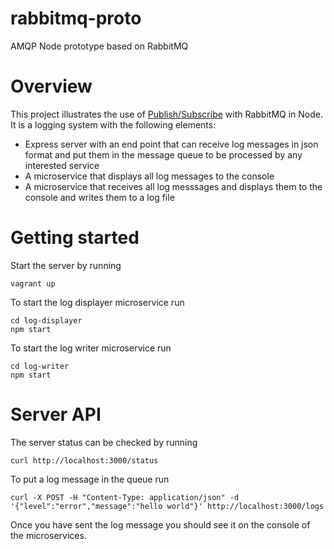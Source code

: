 rabbitmq-proto
==============

AMQP Node prototype based on RabbitMQ

# Overview

This project illustrates the use of [Publish/Subscribe](https://www.rabbitmq.com/tutorials/tutorial-three-python.html) with RabbitMQ in Node.  It is a logging system with the following elements:

* Express server with an end point that can receive log messages in json format and put them in the message queue to be processed by any interested service
* A microservice that displays all log messages to the console
* A microservice that receives all log messsages and displays them to the console and writes them to a log file


# Getting started

Start the server by running
```
vagrant up
```
To start the log displayer microservice run

```
cd log-displayer
npm start
```
To start the log writer microservice run
```
cd log-writer
npm start
```

# Server API

The server status can be checked by running
```
curl http://localhost:3000/status
```

To put a log message in the queue run
```
curl -X POST -H "Content-Type: application/json" -d '{"level":"error","message":"hello world"}' http://localhost:3000/logs
```
Once you have sent the log message you should see it on the console of the microservices.
